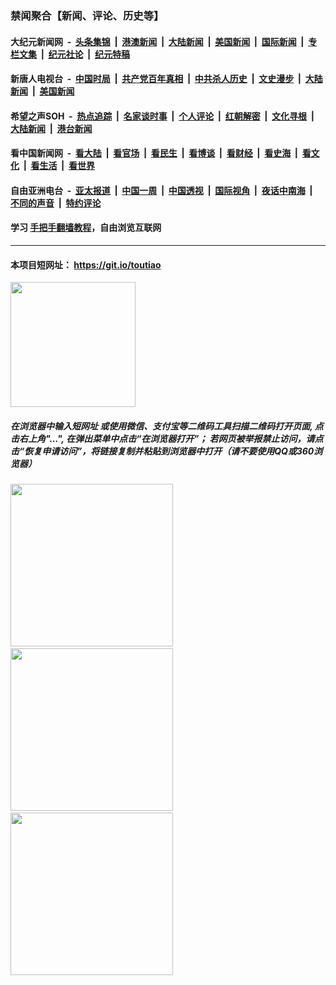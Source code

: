 ### 禁闻聚合【新闻、评论、历史等】

#### 大纪元新闻网 &nbsp;-&nbsp; [头条集锦](indexes/E头条集锦.md?t=02070722) &nbsp;|&nbsp; [港澳新闻](indexes/E港澳新闻.md?t=02070722)  &nbsp;|&nbsp; [大陆新闻](indexes/E大陆新闻.md?t=02070722) &nbsp;|&nbsp; [美国新闻](indexes/E美国新闻.md?t=02070722) &nbsp;|&nbsp; [国际新闻](indexes/E国际新闻.md?t=02070722) &nbsp;|&nbsp; [专栏文集](indexes/E专栏文集.md?t=02070722) &nbsp;|&nbsp; [纪元社论](indexes/E纪元社论.md?t=02070722) &nbsp;|&nbsp; [纪元特稿](indexes/E纪元特稿.md?t=02070722) 

#### 新唐人电视台 &nbsp;-&nbsp; [中国时局](indexes/N中国时局.md?t=02070722) &nbsp;|&nbsp; [共产党百年真相](indexes/N共产党百年真相.md?t=02070722) &nbsp;|&nbsp; [中共杀人历史](indexes/N中共杀人历史.md?t=02070722) &nbsp;|&nbsp; [文史漫步](indexes/N文史漫步.md?t=02070722) &nbsp;|&nbsp; [大陆新闻](indexes/N大陆新闻.md?t=02070722) &nbsp;|&nbsp; [美国新闻](indexes/N美国新闻.md?t=02070722)

#### 希望之声SOH &nbsp;-&nbsp; [热点追踪](indexes/H热点追踪.md?t=02070722) &nbsp;|&nbsp; [名家谈时事](indexes/H名家谈时事.md?t=02070722) &nbsp;|&nbsp; [个人评论](indexes/H个人评论.md?t=02070722)  &nbsp;|&nbsp; [红朝解密](indexes/H红朝解密.md?t=02070722) &nbsp;|&nbsp; [文化寻根](indexes/H文化寻根.md?t=02070722) &nbsp;|&nbsp; [大陆新闻](indexes/H大陆新闻.md?t=02070722) &nbsp;|&nbsp; [港台新闻](indexes/H港台新闻.md?t=02070722)

#### 看中国新闻网 &nbsp;-&nbsp; [看大陆](indexes/S看大陆.md?t=02070722) &nbsp;|&nbsp; [看官场](indexes/S看官场.md?t=02070722) &nbsp;|&nbsp; [看民生](indexes/S看民生.md?t=02070722)  &nbsp;|&nbsp; [看博谈](indexes/S看博谈.md?t=02070722) &nbsp;|&nbsp; [看财经](indexes/S看财经.md?t=02070722) &nbsp;|&nbsp; [看史海](indexes/S看史海.md?t=02070722) &nbsp;|&nbsp; [看文化](indexes/S看文化.md?t=02070722) &nbsp;|&nbsp; [看生活](indexes/S看生活.md?t=02070722) &nbsp;|&nbsp; [看世界](indexes/S看世界.md?t=02070722)

#### 自由亚洲电台 &nbsp;-&nbsp; [亚太报道](indexes/R亚太报道.md?t=02070722) &nbsp;|&nbsp; [中国一周](indexes/R中国一周.md?t=02070722) &nbsp;|&nbsp; [中国透视](indexes/R中国透视.md?t=02070722)  &nbsp;|&nbsp; [国际视角](indexes/R国际视角.md?t=02070722) &nbsp;|&nbsp; [夜话中南海](indexes/R夜话中南海.md?t=02070722) &nbsp;|&nbsp; [不同的声音](indexes/R不同的声音.md?t=02070722) &nbsp;|&nbsp; [特约评论](indexes/R特约评论.md?t=02070722)

#### 学习 [手把手翻墙教程](https://github.com/gfw-breaker/guides/wiki)，自由浏览互联网

----

#### 本项目短网址： https://git.io/toutiao
<img src="https://raw.githubusercontent.com/gfw-breaker/banned-news/master/scripts/img/qr.png" width="200px"/>  

##### 在浏览器中输入短网址 或使用微信、支付宝等二维码工具扫描二维码打开页面, 点击右上角"...", 在弹出菜单中点击“在浏览器打开”； 若网页被举报禁止访问，请点击“恢复申请访问”，将链接复制并粘贴到浏览器中打开（请不要使用QQ或360浏览器）

<img src="https://raw.githubusercontent.com/gfw-breaker/banned-news/master/scripts/img/1.png" width="260px"/> &nbsp; <img src="https://raw.githubusercontent.com/gfw-breaker/banned-news/master/scripts/img/2.png" width="260px"/> &nbsp; <img src="https://raw.githubusercontent.com/gfw-breaker/banned-news/master/scripts/img/3.png" width="260px"/>
